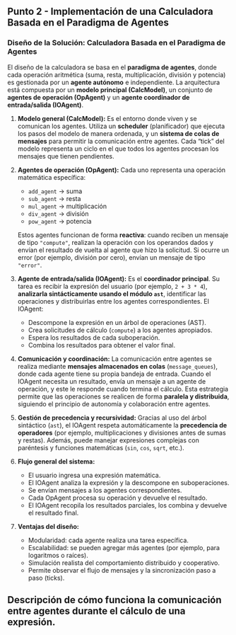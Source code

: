 ## Punto 2 - Implementación de una Calculadora Basada en el Paradigma de Agentes

### **Diseño de la Solución: Calculadora Basada en el Paradigma de Agentes**

El diseño de la calculadora se basa en el **paradigma de agentes**, donde cada operación aritmética (suma, resta, multiplicación, división y potencia) es gestionada por un **agente autónomo** e independiente. La arquitectura está compuesta por un **modelo principal (CalcModel)**, un conjunto de **agentes de operación (OpAgent)** y un **agente coordinador de entrada/salida (IOAgent)**.

1. **Modelo general (CalcModel):**
   Es el entorno donde viven y se comunican los agentes. Utiliza un **scheduler** (planificador) que ejecuta los pasos del modelo de manera ordenada, y un **sistema de colas de mensajes** para permitir la comunicación entre agentes. Cada “tick” del modelo representa un ciclo en el que todos los agentes procesan los mensajes que tienen pendientes.

2. **Agentes de operación (OpAgent):**
   Cada uno representa una operación matemática específica:

   * `add_agent` → suma
   * `sub_agent` → resta
   * `mul_agent` → multiplicación
   * `div_agent` → división
   * `pow_agent` → potencia

   Estos agentes funcionan de forma **reactiva**: cuando reciben un mensaje de tipo `"compute"`, realizan la operación con los operandos dados y envían el resultado de vuelta al agente que hizo la solicitud. Si ocurre un error (por ejemplo, división por cero), envían un mensaje de tipo `"error"`.

3. **Agente de entrada/salida (IOAgent):**
   Es el **coordinador principal**. Su tarea es recibir la expresión del usuario (por ejemplo, `2 + 3 * 4`), **analizarla sintácticamente usando el módulo `ast`**, identificar las operaciones y distribuirlas entre los agentes correspondientes.
   El IOAgent:

   * Descompone la expresión en un árbol de operaciones (AST).
   * Crea solicitudes de cálculo (`compute`) a los agentes apropiados.
   * Espera los resultados de cada suboperación.
   * Combina los resultados para obtener el valor final.

4. **Comunicación y coordinación:**
   La comunicación entre agentes se realiza mediante **mensajes almacenados en colas** (`message_queues`), donde cada agente tiene su propia bandeja de entrada. Cuando el IOAgent necesita un resultado, envía un mensaje a un agente de operación, y este le responde cuando termina el cálculo.
   Esta estrategia permite que las operaciones se realicen de forma **paralela y distribuida**, siguiendo el principio de autonomía y colaboración entre agentes.

5. **Gestión de precedencia y recursividad:**
   Gracias al uso del árbol sintáctico (`ast`), el IOAgent respeta automáticamente la **precedencia de operadores** (por ejemplo, multiplicaciones y divisiones antes de sumas y restas). Además, puede manejar expresiones complejas con paréntesis y funciones matemáticas (`sin`, `cos`, `sqrt`, etc.).

6. **Flujo general del sistema:**

   * El usuario ingresa una expresión matemática.
   * El IOAgent analiza la expresión y la descompone en suboperaciones.
   * Se envían mensajes a los agentes correspondientes.
   * Cada OpAgent procesa su operación y devuelve el resultado.
   * El IOAgent recopila los resultados parciales, los combina y devuelve el resultado final.

7. **Ventajas del diseño:**

   * Modularidad: cada agente realiza una tarea específica.
   * Escalabilidad: se pueden agregar más agentes (por ejemplo, para logaritmos o raíces).
   * Simulación realista del comportamiento distribuido y cooperativo.
   * Permite observar el flujo de mensajes y la sincronización paso a paso (ticks).

## Descripción de cómo funciona la comunicación entre agentes durante el cálculo de una expresión.

